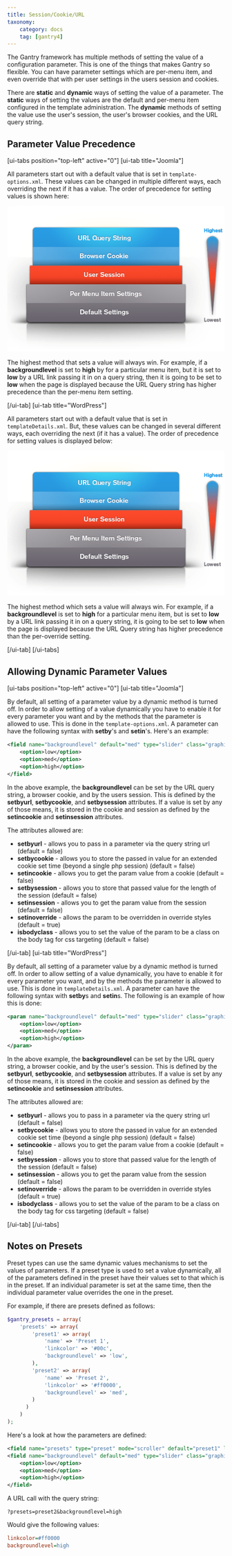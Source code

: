 ```yaml
---
title: Session/Cookie/URL
taxonomy:
    category: docs
    tag: [gantry4]
---
```


The Gantry framework has multiple methods of setting the value of a configuration parameter. This is one of the things that makes Gantry so flexible. You can have parameter settings which are per-menu item, and even override that with per user settings in the users session and cookies.

There are **static** and **dynamic** ways of setting the value of a parameter. The **static** ways of setting the values are the default and per-menu item configured in the template administration. The **dynamic** methods of setting the value use the user's session, the user's browser cookies, and the URL query string.


Parameter Value Precedence
--------------------------

[ui-tabs position="top-left" active="0"]
[ui-tab title="Joomla"]

All parameters start out with a default value that is set in `template-options.xml`. These values can be changed in multiple different ways, each overriding the next if it has a value. The order of precedence for setting values is shown here:

![](setby-chart.png)

The highest method that sets a value will always win. For example, if a **backgroundlevel** is set to **high** by for a particular menu item, but it is set to **low** by a URL link passing it in on a query string, then it is going to be set to **low** when the page is displayed because the URL Query string has higher precedence than the per-menu item setting.

[/ui-tab]
[ui-tab title="WordPress"]

All parameters start out with a default value that is set in `templateDetails.xml`. But, these values can be changed in several different ways, each overriding the next (if it has a value). The order of precedence for setting values is displayed below:

![](setby-chart.png)

The highest method which sets a value will always win. For example, if a **backgroundlevel** is set to **high** for a particular menu item, but is set to **low** by a URL link passing it in on a query string, it is going to be set to **low** when the page is displayed because the URL Query string has higher precedence than the per-override setting.

[/ui-tab]
[/ui-tabs]

Allowing Dynamic Parameter Values
---------------------------------

[ui-tabs position="top-left" active="0"]
[ui-tab title="Joomla"]

By default, all setting of a parameter value by a dynamic method is turned off. In order to allow setting of a value dynamically you have to enable it for every parameter you want and by the methods that the parameter is allowed to use. This is done in the `template-options.xml`. A parameter can have the following syntax with **setby**'s and **setin**'s. Here's an example:

```xml
<field name="backgroundlevel" default="med" type="slider" class="graphic-level" label="BG_LEVEL" description="BG_LEVEL_DESC" setbyurl="true" setinsession="true" setbysession="true" setincookie="true" setbycookie="true" isbodyclass="true">
    <option>low</option>
    <option>med</option>
    <option>high</option>
</field>
```

In the above example, the **backgroundlevel** can be set by the URL query string, a browser cookie, and by the users session. This is defined by the **setbyurl**, **setbycookie**, and **setbysession** attributes. If a value is set by any of those means, it is stored in the cookie and session as defined by the **setincookie** and **setinsession** attributes.

The attributes allowed are:

* __setbyurl__ - allows you to pass in a parameter via the query string url (default = false)
* __setbycookie__ - allows you to store the passed in value for an extended cookie set time (beyond a single php session) (default = false)
* __setincookie__ - allows you to get the param value from a cookie (default = false)
* __setbysession__ - allows you to store that passed value for the length of the session (default = false)
* __setinsession__ - allows you to get the param value from the session (default = false)
* __setinoverride__ - allows the param to be overridden in override styles (default = true)
* __isbodyclass__ - allows you to set the value of the param to be a class on the body tag for css targeting (default = false)

[/ui-tab]
[ui-tab title="WordPress"]

By default, all setting of a parameter value by a dynamic method is turned off. In order to allow setting of a value dynamically, you have to enable it for every parameter you want, and by the methods the parameter is allowed to use. This is done in `templateDetails.xml`. A parameter can have the following syntax with **setby**s and **setin**s. The following is an example of how this is done:

```xml
<param name="backgroundlevel" default="med" type="slider" class="graphic-level" label="BG_LEVEL" description="BG_LEVEL_DESC" setbyurl="true" setinsession="true" setbysession="true" setincookie="true" setbycookie="true" isbodyclass="true">
    <option>low</option>
    <option>med</option>
    <option>high</option>
</param>
```

In the above example, the **backgroundlevel** can be set by the URL query string, a browser cookie, and by the user's session. This is defined by the **setbyurl**, **setbycookie**, and **setbysession** attributes. If a value is set by any of those means, it is stored in the cookie and session as defined by the **setincookie** and **setinsession** attributes.

The attributes allowed are:

* __setbyurl__ - allows you to pass in a parameter via the query string url (default = false)
* __setbycookie__ - allows you to store the passed in value for an extended cookie set time (beyond a single php session) (default = false)
* __setincookie__ - allows you to get the param value from a cookie (default = false)
* __setbysession__ - allows you to store that passed value for the length of the session (default = false)
* __setinsession__ - allows you to get the param value from the session (default = false)
* __setinoverride__ - allows the param to be overridden in override styles (default = true)
* __isbodyclass__ - allows you to set the value of the param to be a class on the body tag for css targeting (default = false)

[/ui-tab]
[/ui-tabs]

Notes on Presets
----------------

Preset types can use the same dynamic values mechanisms to set the values of parameters. If a preset type is used to set a value dynamically, all of the parameters defined in the preset have their values set to that which is in the preset. If an individual parameter is set at the same time, then the individual parameter value overrides the one in the preset.

For example, if there are presets defined as follows:

```php
$gantry_presets = array(
    'presets' => array(
        'preset1' => array(
            'name' => 'Preset 1',
            'linkcolor' => '#00c',
            'backgroundlevel' => 'low',
        ),
        'preset2' => array(
            'name' => 'Preset 2',
            'linkcolor' => '#ff0000',
            'backgroundlevel' => 'med',
        )
      )
    )
);
```

Here's a look at how the parameters are defined:

```xml
<field name="presets" type="preset" mode="scroller" default="preset1" label="STYLE_PRESETS" description="STYLE_PRESETS_DESC" setbyurl="true" setinsession="true" setbysession="true" setbycookie="true" setinmenuitem="false" />
<field name="backgroundlevel" default="med" type="slider" class="graphic-level" label="BG_LEVEL" description="BG_LEVEL_DESC" setbyurl="true" setinsession="true" setbysession="true" setincookie="true" setbycookie="true" isbodyclass="true">
    <option>low</option>
    <option>med</option>
    <option>high</option>
</field>
```

A URL call with the query string:

```
?presets=preset2&backgroundlevel=high
```

Would give the following values:

```ini
linkcolor=#ff0000
backgroundlevel=high
```
